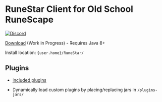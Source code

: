# RuneStar Client for Old School RuneScape

[![Discord](https://img.shields.io/discord/384870460640329728.svg)](https://discord.gg/G2kxrnU)

[Download](http://repo.runestar.org/org/runestar/client/client-launcher/) (Work in Progress) - Requires Java 8+

Install location: `{user.home}/RuneStar/`

## Plugins

* [Included plugins](https://github.com/RuneStar/client/tree/master/plugins-standard)

* Dynamically load custom plugins by placing/replacing jars in `/plugins-jars/`
